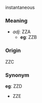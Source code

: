 instantaneous
### Meaning
+ _adj_: ZZA
    + __eg__: ZZB

### Origin

ZZC

### Synonym

__eg__: ZZD

+ ZZE


